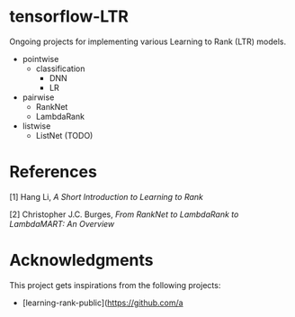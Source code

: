 # tensorflow-LTR

Ongoing projects for implementing various Learning to Rank (LTR) models.

- pointwise
    - classification
        - DNN
        - LR
- pairwise
    - RankNet
    - LambdaRank
- listwise
    - ListNet (TODO)

# References
[1] Hang Li, *A Short Introduction to Learning to Rank*

[2] Christopher J.C. Burges, *From RankNet to LambdaRank to LambdaMART: An Overview*

# Acknowledgments
This project gets inspirations from the following projects:
- [learning-rank-public](https://github.com/a